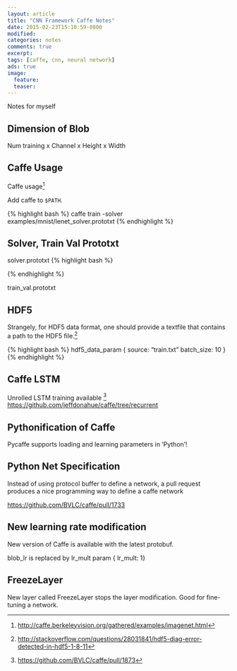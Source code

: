 ```yaml
---
layout: article
title: "CNN Framework Caffe Notes"
date: 2015-02-23T15:10:59-0800
modified:
categories: notes
comments: true
excerpt:
tags: [caffe, cnn, neural network]
ads: true
image:
  feature:
  teaser:
---
```


Notes for myself

## Dimension of Blob

Num training x Channel x Height x Width

## Caffe Usage

Caffe usage[^1]

Add caffe to `$PATH`.

{% highlight bash %}
caffe train -solver examples/mnist/lenet_solver.prototxt
{% endhighlight %}

## Solver, Train Val Prototxt

solver.prototxt
{% highlight bash %}

{% endhighlight %}

train_val.prototxt

## HDF5

Strangely, for HDF5 data format, one should provide a textfile that contains a path to the HDF5 file.[^2]

{% highlight bash %}
hdf5_data_param {
   source: “train.txt”
   batch_size: 10
}
{% endhighlight %}

## Caffe LSTM

Unrolled LSTM training available [^3]
<https://github.com/jeffdonahue/caffe/tree/recurrent>


## Pythonification of Caffe

Pycaffe supports loading and learning parameters in ‘Python’!

## Python Net Specification

Instead of using protocol buffer to define a network, a pull request produces a nice programming way to define a caffe network

<https://github.com/BVLC/caffe/pull/1733>


## New learning rate modification

New version of Caffe is available with the latest protobuf.

blob_lr is replaced by lr_mult
param { lr_mult: 1}

## FreezeLayer

New layer called FreezeLayer stops the layer modification. Good for fine-tuning a network.


[^1]: http://caffe.berkeleyvision.org/gathered/examples/imagenet.html
[^2]: http://stackoverflow.com/questions/28031841/hdf5-diag-error-detected-in-hdf5-1-8-11
[^3]: https://github.com/BVLC/caffe/pull/1873
